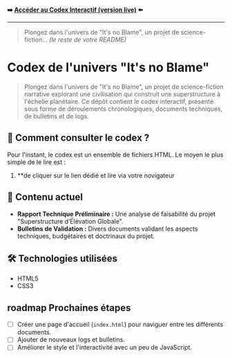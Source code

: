 **➡️ [Accéder au Codex Interactif (version live)](https://lianjiegunnm.github.io/It-s-no-Blame-/) ⬅️**

---

> Plongez dans l'univers de "It's no Blame", un projet de science-fiction...
> *(le reste de votre README)*

# Codex de l'univers "It's no Blame" 

> Plongez dans l'univers de "It's no Blame", un projet de science-fiction narrative explorant une civilisation qui construit une superstructure à l'échelle planétaire. Ce dépôt contient le codex interactif, présenté sous forme de déroulements chronologiques, documents techniques, de bulletins et de logs.


## 🚀 Comment consulter le codex ?

Pour l'instant, le codex est un ensemble de fichiers HTML. Le moyen le plus simple de le lire est :

1.  **de cliquer sur le lien dédié et lire via votre novigateur


## 📖 Contenu actuel

* **Rapport Technique Préliminaire :** Une analyse de faisabilité du projet "Superstructure d’Élévation Globale".
* **Bulletins de Validation :** Divers documents validant les aspects techniques, budgétaires et doctrinaux du projet.

## 🛠️ Technologies utilisées

* HTML5
* CSS3

##  roadmap  Prochaines étapes

- [ ] Créer une page d'accueil (`index.html`) pour naviguer entre les différents documents.
- [ ] Ajouter de nouveaux logs et bulletins.
- [ ] Améliorer le style et l'interactivité avec un peu de JavaScript.
